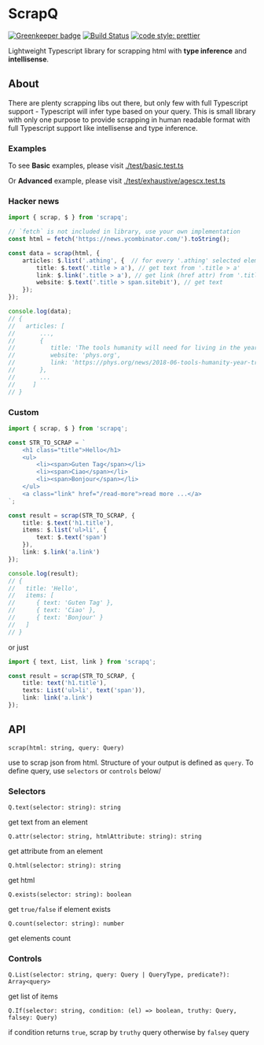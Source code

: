 # ScrapQ

[![Greenkeeper badge](https://badges.greenkeeper.io/dderevjanik/scrapq.svg)](https://greenkeeper.io/)
[![Build Status](https://travis-ci.org/dderevjanik/scrapq.svg?branch=master)](https://travis-ci.org/dderevjanik/scrapq)
[![code style: prettier](https://img.shields.io/badge/code_style-prettier-ff69b4.svg)](https://github.com/prettier/prettier)

Lightweight Typescript library for scrapping html with **type inference** and **intellisense**.

## About

There are plenty scrapping libs out there, but only few with full Typescript support - Typescript will infer type based
on your query. This is small library with only one purpose to provide scrapping in human readable format with full
Typescript support like intellisense and type inference.

### Examples

To see **Basic** examples, please visit [./test/basic.test.ts](./test/basic.test.ts)

Or **Advanced** example, please visit [./test/exhaustive/agescx.test.ts](./test/exhaustive/agescx.test.ts)

### Hacker news

```typescript
import { scrap, $ } from 'scrapq';

// `fetch` is not included in library, use your own implementation
const html = fetch('https://news.ycombinator.com/').toString();

const data = scrap(html, {
    articles: $.list('.athing', {  // for every '.athing' selected element in document
        title: $.text('.title > a'), // get text from '.title > a'
        link: $.link('.title > a'), // get link (href attr) from '.title > a'
        website: $.text('.title > span.sitebit'), // get text
    });
});

console.log(data);
// {
//   articles: [
//       ...,
//       {
//          title: 'The tools humanity will need for living in the year 1 trillion',
//          website: 'phys.org',
//          link: 'https://phys.org/news/2018-06-tools-humanity-year-trillion.html'
//       },
//       ...
//     ]
// }
```

### Custom

```typescript
import { scrap, $ } from 'scrapq';

const STR_TO_SCRAP = `
    <h1 class="title">Hello</h1>
    <ul>
        <li><span>Guten Tag</span></li>
        <li><span>Ciao</span></li>
        <li><span>Bonjour</span></li>
    </ul>
    <a class="link" href="/read-more">read more ...</a>
`;

const result = scrap(STR_TO_SCRAP, {
    title: $.text('h1.title'),
    items: $.list('ul>li', {
        text: $.text('span')
    }),
    link: $.link('a.link')
});

console.log(result);
// {
//   title: 'Hello',
//   items: [
//      { text: 'Guten Tag' },
//      { text: 'Ciao' },
//      { text: 'Bonjour' }
//   ]
// }

```

or just

```typescript
import { text, List, link } from 'scrapq';

const result = scrap(STR_TO_SCRAP, {
    title: text('h1.title'),
    texts: List('ul>li', text('span')),
    link: link('a.link')
});
```

## API

`scrap(html: string, query: Query)`

use to scrap json from html. Structure of your output is defined as `query`.
To define query, use `selectors` or `controls` below/

### Selectors


`Q.text(selector: string): string`

get text from an element

`Q.attr(selector: string, htmlAttribute: string): string`

get attribute from an element

`Q.html(selector: string): string`

get html

`Q.exists(selector: string): boolean`

get `true/false` if element exists

`Q.count(selector: string): number`

get elements count

### Controls

`Q.List(selector: string, query: Query | QueryType, predicate?): Array<query>`

get list of items

`Q.If(selector: string, condition: (el) => boolean, truthy: Query, falsey: Query)`

if condition returns `true`, scrap by `truthy` query otherwise by `falsey` query
